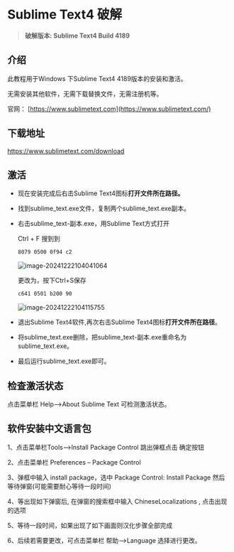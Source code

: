 # Sublime Text4 破解

> **破解版本: Sublime Text4 Build 4189**

## 介绍

此教程用于Windows 下Sublime Text4 4189版本的安装和激活。

无需安装其他软件，无需下载替换文件，无需注册机等。

官网： [https://www.sublimetext.com](https://www.sublimetext.com/)



## 下载地址

https://www.sublimetext.com/download



## 激活

- 现在安装完成后右击Sublime Text4图标**打开文件所在路径。**

- 找到sublime_text.exe文件，复制两个sublime_text.exe副本。

- 右击sublime_text-副本.exe，用Sublime Text方式打开

  Ctrl + F 搜到到

  ```txt
  8079 0500 0f94 c2
  ```

  ![image-20241222104041064](https://jsd.onmicrosoft.cn/gh/iusine/TyporaNotesPicture/image-20241222104041064.png)

  更改为，按下Ctrl+S保存

  ```txt
  c641 0501 b200 90
  ```

  ![image-20241222104115755](https://jsd.onmicrosoft.cn/gh/iusine/TyporaNotesPicture/image-20241222104115755.png)

- 退出Sublime Text4软件,再次右击Sublime Text4图标**打开文件所在路径**。
- 将sublime_text.exe删除，把sublime_text-副本.exe重命名为sublime_text.exe。

- 最后运行sublime_text.exe即可。

## 检查激活状态

点击菜单栏 Help—>About Sublime Text 可检测激活状态。



## 软件安装中文语言包

1、点击菜单栏Tools—>Install Package Control 跳出弹框点击 确定按钮

2、点击菜单栏 Preferences – Package Control

3、弹框中输入 install package，选中 Package Control: Install Package 然后等待弹窗(可能需要耐心等待一段时间)

4、等出现如下弹窗后, 在弹窗的搜索框中输入 ChineseLocalizations , 点击出现的选项

5、等待一段时间，如果出现了如下画面则汉化步骤全部完成

6、后续若需要更改，可点击菜单栏 帮助-–>Language 选择进行更改。

